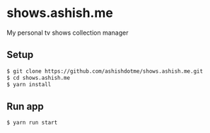 # shows.ashish.me

My personal tv shows collection manager

## Setup

```bash
$ git clone https://github.com/ashishdotme/shows.ashish.me.git
$ cd shows.ashish.me
$ yarn install
```

## Run app

```bash
$ yarn run start
```